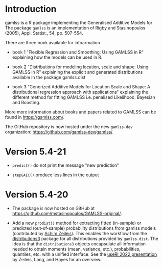 # Introduction

gamlss is a R package implementing the Generalised Additive Models for
 The package `gamlss` is an implementation of  Rigby and Stasinopoulos (2005),  Appl. Statist., 54,  pp. 507-554.

There are three book available for infoarmation 

* book 1 
"Flexible Regression and Smoothing: Using GAMLSS in R" 
explaining how the models can be used in R.

* book 2 
"Distributions for modeling location, scale and shape: Using GAMLSS in R" 
explaining the explicit and generated distributions available in the 
package gamlss.dist  

* book 3 
"Generized Additive Models for Location Scale and Shape: A distributional 
regression  approach with applications" 
explaining the different method for fitting GAMLSS i.e. penalised Likelihood, Bayesian and Boosting.  
 
More more information about books and papers related to GAMLSS can be found in
<https://gamlss.com/>.
 
 
The GitHub repository is now hosted under the new `gamlss-dev` organization:
  <https://github.com/gamlss-dev/gamlss/>.


# Version 5.4-21

* `predict()` do not  print the message "new prediction"

* `stepGAIC()` produce less lines in the output 




# Version 5.4-20

* The package is now hosted on GitHub at
  <https://github.com/mstasinopoulos/GAMLSS-original/>.

* Add a new `prodist()` method for extracting fitted (in-sample) or predicted
  (out-of-sample) probability distributions from gamlss models (contributed by
  [Achim Zeileis](https://www.zeileis.org/)). This enables the workflow from the
  [distributions3](https://CRAN.R-project.org/package=distributions3) package for all
  distributions provided by `gamlss.dist`. The idea is that the `distributions3`
  objects encapsulate all information needed to obtain moments (mean, variance,
  etc.), probabilities, quantiles, etc. with a unified interface. See the
  [useR! 2022 presentation](https://www.zeileis.org/news/user2022/) by
  Zeileis, Lang, and Hayes for an overview.
